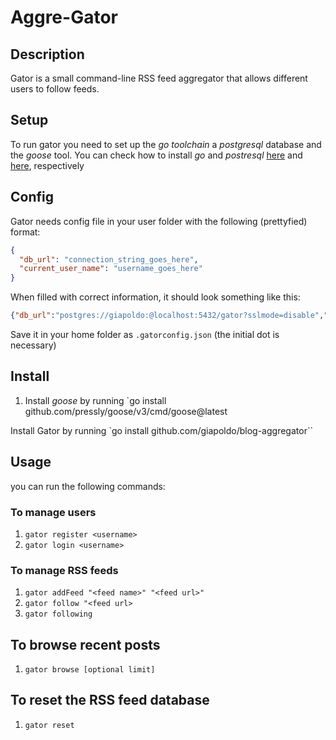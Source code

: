 # Aggre-Gator

## Description

Gator is a small command-line RSS feed aggregator that allows different users to follow feeds.

## Setup

To run gator you need to set up the _go toolchain_ a _postgresql_ database and the _goose_ tool.
You can check how to install _go_ and _postresql_ [here](https://webinstall.dev/golang/) and [here](https://www.boot.dev/lessons/74bea1f2-19cd-4ea9-966e-e2ca9dd1dfa9), respectively

## Config

Gator needs config file in your user folder with the following (prettyfied) format:

```json
{
  "db_url": "connection_string_goes_here",
  "current_user_name": "username_goes_here"
}
```

When filled with correct information, it should look something like this:

```json
{"db_url":"postgres://giapoldo:@localhost:5432/gator?sslmode=disable","current_user_name":"Giapoldo"}
```

Save it in your home folder as `.gatorconfig.json` (the initial dot is necessary)

## Install

1. Install _goose_ by running `go install github.com/pressly/goose/v3/cmd/goose@latest

Install Gator by running `go install github.com/giapoldo/blog-aggregator``

## Usage

you can run the following commands:

### To manage users

1. `gator register <username>`
2. `gator login <username>`

### To manage RSS feeds

1. `gator addFeed "<feed name>" "<feed url>"`
2. `gator follow "<feed url>`
3. `gator following`

## To browse recent posts

1. `gator browse [optional limit]`

## To reset the RSS feed database

1. `gator reset`